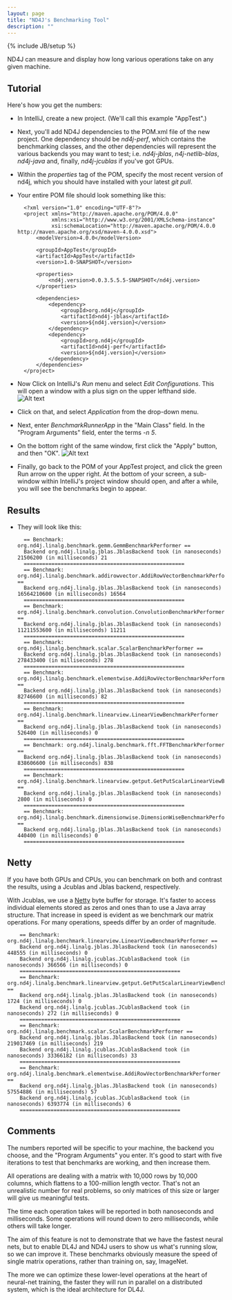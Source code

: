 ```yaml
---
layout: page
title: "ND4J's Benchmarking Tool"
description: ""
---
```

{% include JB/setup %}

ND4J can measure and display how long various operations take on any given machine. 

## Tutorial

Here's how you get the numbers:

* In IntelliJ, create a new project. (We'll call this example "AppTest".) 
* Next, you'll add ND4J dependencies to the POM.xml file of the new project. One dependency should be *nd4j-perf*, which contains the benchmarking classes, and the other dependencies will represent the various backends you may want to test; i.e. *nd4j-jblas*, *n4j-netlib-blas*, *nd4j-java* and, finally, *nd4j-jcublas* if you've got GPUs. 
* Within the *properties* tag of the POM, specify the most recent version of nd4j, which you should have installed with your latest *git pull*.
* Your entire POM file should look something like this:

		<?xml version="1.0" encoding="UTF-8"?>
		<project xmlns="http://maven.apache.org/POM/4.0.0"
		         xmlns:xsi="http://www.w3.org/2001/XMLSchema-instance"
		         xsi:schemaLocation="http://maven.apache.org/POM/4.0.0 http://maven.apache.org/xsd/maven-4.0.0.xsd">
		    <modelVersion>4.0.0</modelVersion>
		
		    <groupId>AppTest</groupId>
		    <artifactId>AppTest</artifactId>
		    <version>1.0-SNAPSHOT</version>
		
		    <properties>
		        <nd4j.version>0.0.3.5.5.5-SNAPSHOT</nd4j.version>
		    </properties>
		
		    <dependencies>
		        <dependency>
		            <groupId>org.nd4j</groupId>
		            <artifactId>nd4j-jblas</artifactId>
		            <version>${nd4j.version}</version>
		        </dependency>
		        <dependency>
		            <groupId>org.nd4j</groupId>
		            <artifactId>nd4j-perf</artifactId>
		            <version>${nd4j.version}</version>
		        </dependency>
		    </dependencies>
		</project>

* Now Click on IntelliJ's *Run* menu and select *Edit Configurations*. This will open a window with a plus sign on the upper lefthand side. 
![Alt text](../img/benchmarks_1.png)
* Click on that, and select *Application* from the drop-down menu. 
* Next, enter *BenchmarkRunnerApp* in the "Main Class" field. In the "Program Arguments" field, enter the terms *-n 5*. 
* On the bottom right of the same window, first click the "Apply" button, and then "OK".
![Alt text](../img/benchmarks_2.png)
* Finally, go back to the POM of your AppTest project, and click the green Run arrow on the upper right. At the bottom of your screen, a sub-window within IntelliJ's project window should open, and after a while, you will see the benchmarks begin to appear. 

## Results 

* They will look like this:

		== Benchmark: org.nd4j.linalg.benchmark.gemm.GemmBenchmarkPerformer ==
		Backend org.nd4j.linalg.jblas.JblasBackend took (in nanoseconds) 21506200 (in milliseconds) 21
		====================================================
		== Benchmark: org.nd4j.linalg.benchmark.addirowvector.AddiRowVectorBenchmarkPerformer ==
		Backend org.nd4j.linalg.jblas.JblasBackend took (in nanoseconds) 16564210600 (in milliseconds) 16564
		====================================================
		== Benchmark: org.nd4j.linalg.benchmark.convolution.ConvolutionBenchmarkPerformer ==
		Backend org.nd4j.linalg.jblas.JblasBackend took (in nanoseconds) 11211553600 (in milliseconds) 11211
		====================================================
		== Benchmark: org.nd4j.linalg.benchmark.scalar.ScalarBenchmarkPerformer ==
		Backend org.nd4j.linalg.jblas.JblasBackend took (in nanoseconds) 278433400 (in milliseconds) 278
		====================================================
		== Benchmark: org.nd4j.linalg.benchmark.elementwise.AddiRowVectorBenchmarkPerformer ==
		Backend org.nd4j.linalg.jblas.JblasBackend took (in nanoseconds) 82746600 (in milliseconds) 82
		====================================================
		== Benchmark: org.nd4j.linalg.benchmark.linearview.LinearViewBenchmarkPerformer ==
		Backend org.nd4j.linalg.jblas.JblasBackend took (in nanoseconds) 526400 (in milliseconds) 0
		====================================================
		== Benchmark: org.nd4j.linalg.benchmark.fft.FFTBenchmarkPerformer ==
		Backend org.nd4j.linalg.jblas.JblasBackend took (in nanoseconds) 838606600 (in milliseconds) 838
		====================================================
		== Benchmark: org.nd4j.linalg.benchmark.linearview.getput.GetPutScalarLinearViewBenchmarkPerformer ==
		Backend org.nd4j.linalg.jblas.JblasBackend took (in nanoseconds) 2800 (in milliseconds) 0
		====================================================
		== Benchmark: org.nd4j.linalg.benchmark.dimensionwise.DimensionWiseBenchmarkPerformer ==
		Backend org.nd4j.linalg.jblas.JblasBackend took (in nanoseconds) 440400 (in milliseconds) 0
		====================================================

## Netty

If you have both GPUs and CPUs, you can benchmark on both and contrast the results, using a Jcublas and Jblas backend, respectively. 

With Jcublas, we use a [Netty](http://netty.io/) byte buffer for storage. It's faster to access individual elements stored as zeros and ones than to use a Java array structure. That increase in speed is evident as we benchmark our matrix operations. For many operations, speeds differ by an order of magnitude. 

		== Benchmark: org.nd4j.linalg.benchmark.linearview.LinearViewBenchmarkPerformer ==
		Backend org.nd4j.linalg.jblas.JblasBackend took (in nanoseconds) 448555 (in milliseconds) 0
		Backend org.nd4j.linalg.jcublas.JCublasBackend took (in nanoseconds) 366566 (in milliseconds) 0
		====================================================
		== Benchmark: org.nd4j.linalg.benchmark.linearview.getput.GetPutScalarLinearViewBenchmarkPerformer ==
		Backend org.nd4j.linalg.jblas.JblasBackend took (in nanoseconds) 1724 (in milliseconds) 0
		Backend org.nd4j.linalg.jcublas.JCublasBackend took (in nanoseconds) 272 (in milliseconds) 0
		====================================================
		== Benchmark: org.nd4j.linalg.benchmark.scalar.ScalarBenchmarkPerformer ==
		Backend org.nd4j.linalg.jblas.JblasBackend took (in nanoseconds) 219017469 (in milliseconds) 219
		Backend org.nd4j.linalg.jcublas.JCublasBackend took (in nanoseconds) 33366182 (in milliseconds) 33
		====================================================
		== Benchmark: org.nd4j.linalg.benchmark.elementwise.AddiRowVectorBenchmarkPerformer ==
		Backend org.nd4j.linalg.jblas.JblasBackend took (in nanoseconds) 57554886 (in milliseconds) 57
		Backend org.nd4j.linalg.jcublas.JCublasBackend took (in nanoseconds) 6393774 (in milliseconds) 6
		====================================================
## Comments

The numbers reported will be specific to your machine, the backend you choose, and the "Program Arguments" you enter. It's good to start with five iterations to test that benchmarks are working, and then increase them. 

All operations are dealing with a matrix with 10,000 rows by 10,000 columns, which flattens to a 100-million length vector. That's not an unrealistic number for real problems, so only matrices of this size or larger will give us meaningful tests. 

The time each operation takes will be reported in both nanoseconds and milliseconds. Some operations will round down to zero milliseconds, while others will take longer. 

The aim of this feature is not to demonstrate that we have the fastest neural nets, but to enable DL4J and ND4J users to show us what's running slow, so we can improve it. These benchmarks obviously measure the speed of single matrix operations, rather than training on, say, ImageNet. 

The more we can optimize these lower-level operations at the heart of neural-net training, the faster they will run in parallel on a distributed system, which is the ideal architecture for DL4J. 
